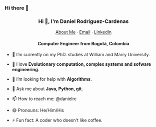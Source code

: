 ### Hi there 👋
<p align="center">
  <h3 align="center">Hi 👋, I'm Daniel Rodriguez-Cardenas</h3>
</p>
<p align="center">
    <a href="https://danielrcardenas.github.io/home">About Me</a>
    ·
    <a href="mailto:danielrcardenas@gmail.com">Email</a>
    ·
    <a href="https://linkedin.com/in/daniel-rodriguez-cardenas/">LinkedIn</a>
</p>
<p align="center">
  <h4 align="center">Computer Engineer from Bogotá, Colombia</h4>
</p>



- 🔭 I’m currently on my PhD. studies at William and Marry University.

- 🌱 I love **Evolutionary computation, complex systems and sofware engineering**.

- 🤔 I’m looking for help with **Algorithms**.

- 💬 Ask me about **Java, Python, git**.

- 📫 How to reach me: @danielrc

- 😄 Pronouns: He/Him/His

- ⚡ Fun fact: A coder who doesn't like coffee.

<!--
**danielrcardenas/danielrcardenas** is a ✨ _special_ ✨ repository because its `README.md` (this file) appears on your GitHub profile.

Here are some ideas to get you started:
- 👯 I’m looking to collaborate on ...
-->
